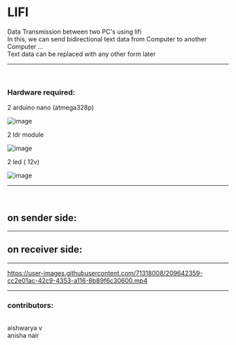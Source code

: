 # LIFI 
 Data Transmission between two PC's  using lifi <br>
 In this, we can send bidirectional text data from Computer to another Computer ... <br> Text data can be replaced with any other form later 
<hr>
<br>

### Hardware required:

2 arduino nano (atmega328p)

![image](https://user-images.githubusercontent.com/71318008/209639200-e00f0c90-ded4-43da-be3a-4bf94fb9617c.png)

2 ldr module

![image](https://user-images.githubusercontent.com/71318008/209638903-27765d3b-ee3d-4f96-86f0-2427d2bbddf8.png)

2 led ( 12v)

![image](https://user-images.githubusercontent.com/71318008/209638979-0cbc17f6-e95a-4e8a-987a-5c4a0a288660.png)


<hr>
<br>

## on sender side:


<hr>

## on receiver side:


<hr>

https://user-images.githubusercontent.com/71318008/209642359-cc2e01ac-42c9-4353-a116-8b89f6c30600.mp4




<hr>

### contributors:
<br>
aishwarya v
<br>
anisha nair


